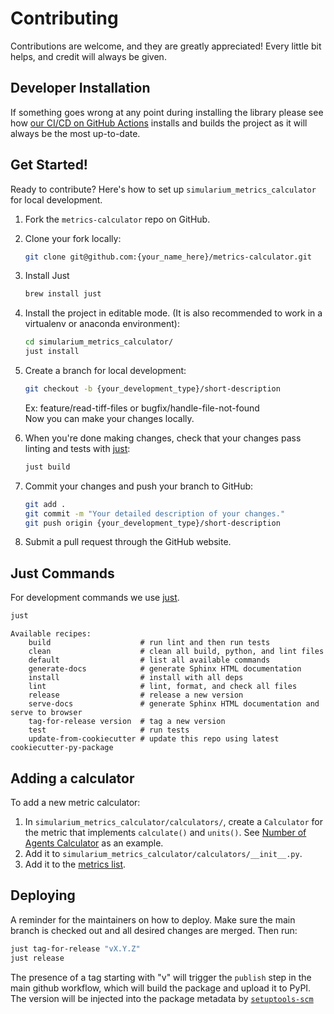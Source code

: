 # Contributing

Contributions are welcome, and they are greatly appreciated! Every little bit
helps, and credit will always be given.

## Developer Installation

If something goes wrong at any point during installing the library please see how
[our CI/CD on GitHub Actions](.github/workflows/build-main.yml) installs and builds the
project as it will always be the most up-to-date.

## Get Started!

Ready to contribute? Here's how to set up `simularium_metrics_calculator` for local development.

1. Fork the `metrics-calculator` repo on GitHub.

2. Clone your fork locally:

    ```bash
    git clone git@github.com:{your_name_here}/metrics-calculator.git
    ```

3. Install Just

    ```bash
    brew install just
    ```

4. Install the project in editable mode. (It is also recommended to work in a virtualenv or anaconda environment):

    ```bash
    cd simularium_metrics_calculator/
    just install
    ```

5. Create a branch for local development:

    ```bash
    git checkout -b {your_development_type}/short-description
    ```

    Ex: feature/read-tiff-files or bugfix/handle-file-not-found<br>
    Now you can make your changes locally.

6. When you're done making changes, check that your changes pass linting and
   tests with [just](https://github.com/casey/just):

    ```bash
    just build
    ```

7. Commit your changes and push your branch to GitHub:

    ```bash
    git add .
    git commit -m "Your detailed description of your changes."
    git push origin {your_development_type}/short-description
    ```

8. Submit a pull request through the GitHub website.

## Just Commands

For development commands we use [just](https://github.com/casey/just).

```bash
just
```
```
Available recipes:
    build                    # run lint and then run tests
    clean                    # clean all build, python, and lint files
    default                  # list all available commands
    generate-docs            # generate Sphinx HTML documentation
    install                  # install with all deps
    lint                     # lint, format, and check all files
    release                  # release a new version
    serve-docs               # generate Sphinx HTML documentation and serve to browser
    tag-for-release version  # tag a new version
    test                     # run tests
    update-from-cookiecutter # update this repo using latest cookiecutter-py-package
```

## Adding a calculator

To add a new metric calculator:
1. In `simularium_metrics_calculator/calculators/`, create a `Calculator` for the metric 
that implements `calculate()` and `units()`. See 
[Number of Agents Calculator](simularium_metrics_calculator/calculators/number_of_agents_calculator.py) as an example.
2. Add it to `simularium_metrics_calculator/calculators/__init__.py`.
3. Add it to the [metrics list](simularium_metrics_calculator/metrics_registry.py).

## Deploying

A reminder for the maintainers on how to deploy.
Make sure the main branch is checked out and all desired changes
are merged. Then run:

```bash
just tag-for-release "vX.Y.Z"
just release
```

The presence of a tag starting with "v" will trigger the `publish` step in the
main github workflow, which will build the package and upload it to PyPI. The
version will be injected into the package metadata by
[`setuptools-scm`](https://github.com/pypa/setuptools_scm)
